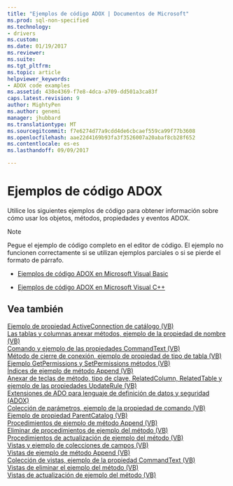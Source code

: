```yaml
---
title: "Ejemplos de código ADOX | Documentos de Microsoft"
ms.prod: sql-non-specified
ms.technology:
- drivers
ms.custom: 
ms.date: 01/19/2017
ms.reviewer: 
ms.suite: 
ms.tgt_pltfrm: 
ms.topic: article
helpviewer_keywords:
- ADOX code examples
ms.assetid: 438e4369-f7e8-4dca-a709-dd501a3ca83f
caps.latest.revision: 9
author: MightyPen
ms.author: genemi
manager: jhubbard
ms.translationtype: MT
ms.sourcegitcommit: f7e6274d77a9cdd4de6cbcaef559ca99f77b3608
ms.openlocfilehash: aae22d4169b93fa3f3526007a20abaf8cb28f652
ms.contentlocale: es-es
ms.lasthandoff: 09/09/2017

---
```

# <a name="adox-code-examples"></a>Ejemplos de código ADOX
Utilice los siguientes ejemplos de código para obtener información sobre cómo usar los objetos, métodos, propiedades y eventos ADOX.  
  
> [!NOTE]
>  Pegue el ejemplo de código completo en el editor de código. El ejemplo no funcionen correctamente si se utilizan ejemplos parciales o si se pierde el formato de párrafo.  
  
-   [Ejemplos de código ADOX en Microsoft Visual Basic](../../../ado/reference/adox-api/adox-code-examples-in-microsoft-visual-basic.md)  
  
-   [Ejemplos de código ADOX en Microsoft Visual C++](../../../ado/reference/adox-api/adox-code-examples-in-microsoft-visual-c.md)  
  
## <a name="see-also"></a>Vea también  
 [Ejemplo de propiedad ActiveConnection de catálogo (VB)](../../../ado/reference/adox-api/catalog-activeconnection-property-example-vb.md)   
 [Las tablas y columnas anexar métodos, ejemplo de la propiedad de nombre (VB)](../../../ado/reference/adox-api/columns-and-tables-append-methods-name-property-example-vb.md)   
 [Comando y ejemplo de las propiedades CommandText (VB)](../../../ado/reference/adox-api/command-and-commandtext-properties-example-vb.md)   
 [Método de cierre de conexión, ejemplo de propiedad de tipo de tabla (VB)](../../../ado/reference/adox-api/connection-close-method-table-type-property-example-vb.md)   
 [Ejemplo GetPermissions y SetPermissions métodos (VB)](../../../ado/reference/adox-api/getpermissions-and-setpermissions-methods-example-vb.md)   
 [Índices de ejemplo de método Append (VB)](../../../ado/reference/adox-api/indexes-append-method-example-vb.md)   
 [Anexar de teclas de método, tipo de clave, RelatedColumn, RelatedTable y ejemplo de las propiedades UpdateRule (VB)](../../../ado/reference/adox-api/keys-append-method-key-type-relatedcolumn-relatedtable-example-vb.md)   
 [Extensiones de ADO para lenguaje de definición de datos y seguridad (ADOX)](../../../ado/guide/extensions/ado-extensions-for-data-definition-language-and-security-adox.md)   
 [Colección de parámetros, ejemplo de la propiedad de comando (VB)](../../../ado/reference/adox-api/parameters-collection-command-property-example-vb.md)   
 [Ejemplo de propiedad ParentCatalog (VB)](../../../ado/reference/adox-api/parentcatalog-property-example-vb.md)   
 [Procedimientos de ejemplo de método Append (VB)](../../../ado/reference/adox-api/procedures-append-method-example-vb.md)   
 [Eliminar de procedimientos de ejemplo del método (VB)](../../../ado/reference/adox-api/procedures-delete-method-example-vb.md)   
 [Procedimientos de actualización de ejemplo del método (VB)](../../../ado/reference/adox-api/procedures-refresh-method-example-vb.md)   
 [Vistas y ejemplo de colecciones de campos (VB)](../../../ado/reference/adox-api/views-and-fields-collections-example-vb.md)   
 [Vistas de ejemplo de método Append (VB)](../../../ado/reference/adox-api/views-append-method-example-vb.md)   
 [Colección de vistas, ejemplo de la propiedad CommandText (VB)](../../../ado/reference/adox-api/views-collection-commandtext-property-example-vb.md)   
 [Vistas de eliminar el ejemplo del método (VB)](../../../ado/reference/adox-api/views-delete-method-example-vb.md)   
 [Vistas de actualización de ejemplo del método (VB)](../../../ado/reference/adox-api/views-refresh-method-example-vb.md)
